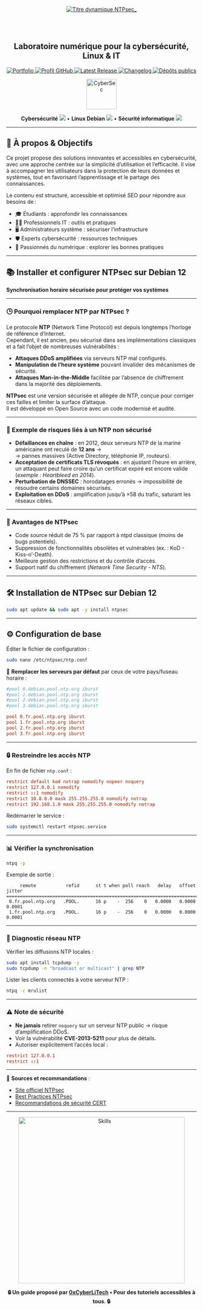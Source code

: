 <div align="center">
  
  <br></br>

  </p>
  <a href="https://github.com/0xCyberLiTech">
    <img src="https://readme-typing-svg.herokuapp.com?font=JetBrains+Mono&size=50&duration=6000&pause=1000000000&color=FF0048&center=true&vCenter=true&width=1100&lines=%3ENTPsec_" alt="Titre dynamique NTPsec_" />
  </a>

  <br></br>
  
  <h2>Laboratoire numérique pour la cybersécurité, Linux & IT</h2>

  <p align="center">
    <a href="https://0xcyberlitech.github.io/">
      <img src="https://img.shields.io/badge/Portfolio-0xCyberLiTech-181717?logo=github&style=flat-square" alt="Portfolio" />
    </a>
    <a href="https://github.com/0xCyberLiTech">
      <img src="https://img.shields.io/badge/Profil-GitHub-181717?logo=github&style=flat-square" alt="Profil GitHub" />
    </a>
    <a href="https://github.com/0xCyberLiTech/NTPsec/releases/latest">
      <img src="https://img.shields.io/github/v/release/0xCyberLiTech/NTPsec?label=version" alt="Latest Release" />
    </a>
    <a href="https://github.com/0xCyberLiTech/NTPsec/blob/main/CHANGELOG.md">
      <img src="https://img.shields.io/badge/📄%20CHANGELOG-NTPsec-blue" alt="Changelog" />
    </a>
    <a href="https://github.com/0xCyberLiTech?tab=repositories">
      <img src="https://img.shields.io/badge/Dépôts-publics-blue?style=flat-square" alt="Dépôts publics" />
    </a>


</div>

<!--
Optimisation SEO : mots-clés cybersécurité, Linux, administration système, sécurité informatique, tutoriels, guides, expertise, formation, supervision, Docker, OpenVAS, firewall, proxy, DNS, SSH, Debian, IT, réseau, cryptographie, open source, ressources techniques, étudiants, professionnels, passionnés.
-->

<div align="center">
  <img src="https://img.icons8.com/fluency/96/000000/cyber-security.png" alt="CyberSec" width="80"/>
</div>

<div align="center">
  <p>
    <strong>Cybersécurité</strong> <img src="https://img.icons8.com/color/24/000000/lock--v1.png"/> • <strong>Linux Debian</strong> <img src="https://img.icons8.com/color/24/000000/linux.png"/> • <strong>Sécurité informatique</strong> <img src="https://img.icons8.com/color/24/000000/shield-security.png"/>
  </p>
</div>

---

## 🚀 À propos & Objectifs

Ce projet propose des solutions innovantes et accessibles en cybersécurité, avec une approche centrée sur la simplicité d’utilisation et l’efficacité. Il vise à accompagner les utilisateurs dans la protection de leurs données et systèmes, tout en favorisant l’apprentissage et le partage des connaissances.

Le contenu est structuré, accessible et optimisé SEO pour répondre aux besoins de :
- 🎓 Étudiants : approfondir les connaissances
- 👨‍💻 Professionnels IT : outils et pratiques
- 🖥️ Administrateurs système : sécuriser l’infrastructure
- 🛡️ Experts cybersécurité : ressources techniques
- 🚀 Passionnés du numérique : explorer les bonnes pratiques

---

## 📚 Installer et configurer **NTPsec** sur Debian 12  
**Synchronisation horaire sécurisée pour protéger vos systèmes**  

---

### 🕒 Pourquoi remplacer NTP par NTPsec ?  

Le protocole **NTP** (Network Time Protocol) est depuis longtemps l’horloge de référence d’Internet.  
Cependant, il est ancien, peu sécurisé dans ses implémentations classiques et a fait l’objet de nombreuses vulnérabilités :  
- **Attaques DDoS amplifiées** via serveurs NTP mal configurés.  
- **Manipulation de l’heure système** pouvant invalider des mécanismes de sécurité.  
- **Attaques Man-in-the-Middle** facilitée par l’absence de chiffrement dans la majorité des déploiements.  

**NTPsec** est une version sécurisée et allégée de NTP, conçue pour corriger ces failles et limiter la surface d’attaque.  
Il est développé en Open Source avec un code modernisé et audité.  

---

### 🚨 Exemple de risques liés à un NTP non sécurisé  

- **Défaillances en chaîne** : en 2012, deux serveurs NTP de la marine américaine ont reculé de **12 ans** →  
  → pannes massives (Active Directory, téléphonie IP, routeurs).  
- **Acceptation de certificats TLS révoqués** : en ajustant l’heure en arrière, un attaquant peut faire croire qu’un certificat expiré est encore valide (*exemple : Heartbleed en 2014*).  
- **Perturbation de DNSSEC** : horodatages erronés → impossibilité de résoudre certains domaines sécurisés.  
- **Exploitation en DDoS** : amplification jusqu’à ×58 du trafic, saturant les réseaux cibles.  

---

### 🔐 Avantages de NTPsec  

- Code source réduit de 75 % par rapport à ntpd classique (moins de bugs potentiels).  
- Suppression de fonctionnalités obsolètes et vulnérables (ex. : KoD - Kiss-o’-Death).  
- Meilleure gestion des restrictions et du contrôle d’accès.  
- Support natif du chiffrement (*Network Time Security - NTS*).  

---

## 🛠 Installation de NTPsec sur Debian 12  

```bash
sudo apt update && sudo apt -y install ntpsec
```

---

## ⚙️ Configuration de base  

Éditer le fichier de configuration :  
```bash
sudo nano /etc/ntpsec/ntp.conf
```

🔹 **Remplacer les serveurs par défaut** par ceux de votre pays/fuseau horaire :  
```conf
#pool 0.debian.pool.ntp.org iburst
#pool 1.debian.pool.ntp.org iburst
#pool 2.debian.pool.ntp.org iburst
#pool 3.debian.pool.ntp.org iburst

pool 0.fr.pool.ntp.org iburst
pool 1.fr.pool.ntp.org iburst
pool 2.fr.pool.ntp.org iburst
pool 3.fr.pool.ntp.org iburst
```

---

### 🔒 Restreindre les accès NTP  

En fin de fichier `ntp.conf` :  
```conf
restrict default kod notrap nomodify nopeer noquery
restrict 127.0.0.1 nomodify
restrict ::1 nomodify
restrict 10.8.0.0 mask 255.255.255.0 nomodify notrap
restrict 192.168.1.0 mask 255.255.255.0 nomodify notrap
```

Redémarrer le service :  
```bash
sudo systemctl restart ntpsec.service
```

---

### 📊 Vérifier la synchronisation  

```bash
ntpq -p
```

Exemple de sortie :  
```
     remote           refid      st t when poll reach   delay   offset   jitter
===============================================================================
 0.fr.pool.ntp.org   .POOL.      16 p    -  256    0   0.0000   0.0000   0.0001
 1.fr.pool.ntp.org   .POOL.      16 p    -  256    0   0.0000   0.0000   0.0001
```

---

### 📡 Diagnostic réseau NTP  

Vérifier les diffusions NTP locales :  
```bash
sudo apt install tcpdump -y
sudo tcpdump -n "broadcast or multicast" | grep NTP
```

Lister les clients connectés à votre serveur NTP :  
```bash
ntpq -c mrulist
```

---

### ⚠️ Note de sécurité  

- **Ne jamais** retirer `noquery` sur un serveur NTP public → risque d’amplification DDoS.  
- Voir la vulnérabilité **CVE-2013-5211** pour plus de détails.  
- Autoriser explicitement l’accès local :  
```conf
restrict 127.0.0.1
restrict ::1
```

---

📎 **Sources et recommandations** :  
- [Site officiel NTPsec](https://ntpsec.org)  
- [Best Practices NTPsec](https://docs.ntpsec.org/latest/)  
- [Recommandations de sécurité CERT](https://www.cisa.gov)  

---

<div align="center">
  <a href="https://github.com/0xCyberLiTech" target="_blank" rel="noopener">
    <img src="https://skillicons.dev/icons?i=linux,debian,bash,docker,nginx,git,vim,python,markdown" alt="Skills" width="440">
  </a>
</div>

<p align="center">
  <b>🔒 Un guide proposé par <a href="https://github.com/0xCyberLiTech">0xCyberLiTech</a> • Pour des tutoriels accessibles à tous. 🔒</b>
</p>
